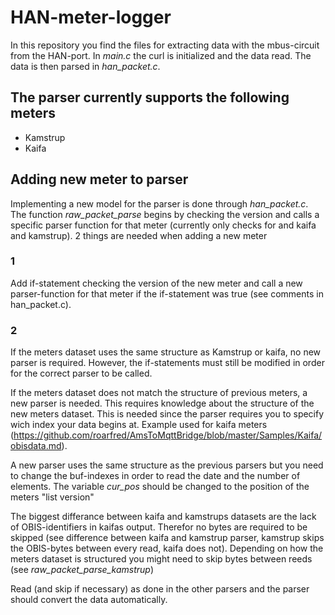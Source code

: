 # HAN-meter-logger 

In this repository you find the files for extracting data with the mbus-circuit from the HAN-port. 
In *main.c* the curl is initialized and the data read. The data is then parsed in *han_packet.c*. 

## The parser currently supports the following meters 
* Kamstrup
* Kaifa


## Adding new meter to parser

Implementing a new model for the parser is done through *han_packet.c*. 
The function *raw_packet_parse* begins by checking the version and calls a specific parser function for that meter (currently only checks for and kaifa and kamstrup).
2 things are needed when adding a new meter

### 1
Add if-statement checking the version of the new meter and call a new parser-function for that meter if the if-statement was true (see comments in han_packet.c).
### 2
If the meters dataset uses the same structure as Kamstrup or kaifa, no new parser is required. 
However, the if-statements must still be modified in order for the correct parser to be called.

If the meters dataset does not match the structure of previous meters, a new parser is needed.
This requires knowledge about the structure of the new meters dataset. This is needed since the parser requires you to specify wich index your data begins at.
Example used for kaifa meters (https://github.com/roarfred/AmsToMqttBridge/blob/master/Samples/Kaifa/obisdata.md).

A new parser uses the same structure as the previous parsers but you need to change the buf-indexes in order to read the date and the number of elements.
The variable *cur_pos* should be changed to the position of the meters "list version" 

The biggest differance between kaifa and kamstrups datasets are the lack of OBIS-identifiers in kaifas output. 
Therefor no bytes are required to be skipped (see difference between kaifa and kamstrup parser, kamstrup skips the OBIS-bytes between every read, kaifa does not).
Depending on how the meters dataset is structured you might need to skip bytes between reeds (see *raw_packet_parse_kamstrup*)

Read (and skip if necessary) as done in the other parsers and the parser should convert the data automatically.

